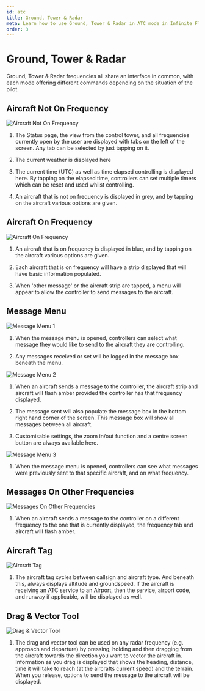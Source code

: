 ```yaml
---
id: atc
title: Ground, Tower & Radar
meta: Learn how to use Ground, Tower & Radar in ATC mode in Infinite Flight
order: 3
---
```


# Ground, Tower & Radar

Ground, Tower & Radar frequencies all share an interface in common, with each mode offering different commands depending on the situation of the pilot.



## Aircraft Not On Frequency

![Aircraft Not On Frequency](_images/manual/frames/atc-aircraft-not-on-frequency.png)



1. The Status page, the view from the control tower, and all frequencies currently open by the user are displayed with tabs on the left of the screen. Any tab can be selected by just tapping on it.

   

2. The current weather is displayed here

   

3. The current time (UTC) as well as time elapsed controlling is displayed here. By tapping on the elapsed time, controllers can set multiple timers which can be reset and used whilst controlling.

   

4. An aircraft that is not on frequency is displayed in grey, and by tapping on the aircraft various options are given.



## Aircraft On Frequency

![Aircraft On Frequency](_images/manual/frames/atc-aircraft-on-frequency.png)



1. An aircraft that is on frequency is displayed in blue, and by tapping on the aircraft various options are given.

   

2. Each aircraft that is on frequency will have a strip displayed that will have basic information populated.

   

3. When &#39;other message&#39; or the aircraft strip are tapped, a menu will appear to allow the controller to send messages to the aircraft.



## Message Menu

![Message Menu 1](_images/manual/frames/atc-message-menu-1.png)



1. When the message menu is opened, controllers can select what message they would like to send to the aircraft they are controlling.

   

2. Any messages received or set will be logged in the message box beneath the menu.



![Message Menu 2](_images/manual/frames/atc-message-menu-2.png)



1. When an aircraft sends a message to the controller, the aircraft strip and aircraft will flash amber provided the controller has that frequency displayed.

   

2. The message sent will also populate the message box in the bottom right hand corner of the screen. This message box will show all messages between all aircraft.

   

3. Customisable settings, the zoom in/out function and a centre screen button are always available here.



![Message Menu 3](_images/manual/frames/atc-message-menu-3.png)



1. When the message menu is opened, controllers can see what messages were previously sent to that specific aircraft, and on what frequency.



## Messages On Other Frequencies

![Messages On Other Frequencies](_images/manual/frames/atc-messages-on-other-frequencies.png)



1. When an aircraft sends a message to the controller on a different frequency to the one that is currently displayed, the frequency tab and aircraft will flash amber.



## Aircraft Tag

![Aircraft Tag](_images/manual/frames/atc-aircraft-tag.png)



1. The aircraft tag cycles between callsign and aircraft type. And beneath this, always displays altitude and groundspeed. If the aircraft is receiving an ATC service to an Airport, then the service, airport code, and runway if applicable, will be displayed as well.



## Drag & Vector Tool

![Drag & Vector Tool](_images/manual/frames/atc-drag-and-vector.png)



1. The drag and vector tool can be used on any radar frequency (e.g. approach and departure) by pressing, holding and then dragging from the aircraft towards the direction you want to vector the aircraft in.
Information as you drag is displayed that shows the heading, distance, time it will take to reach (at the aircrafts current speed) and the terrain. When you release, options to send the message to the aircraft will be displayed.